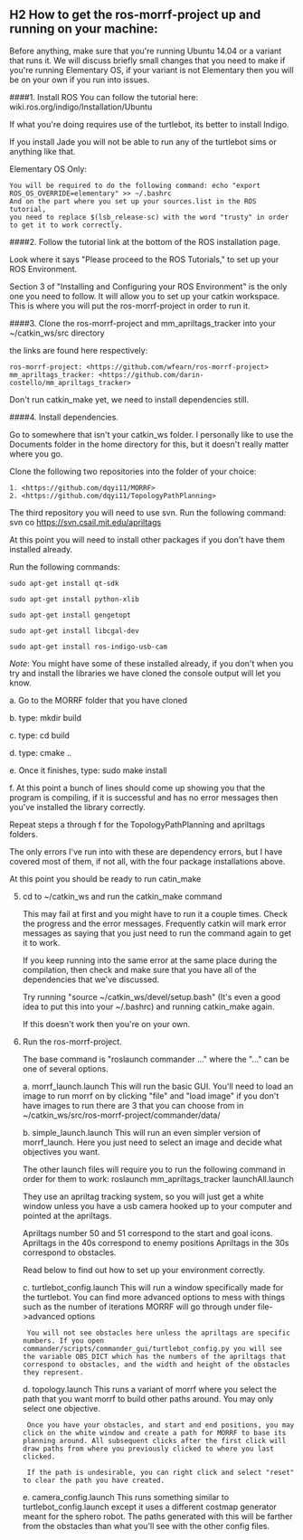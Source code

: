 ## H2 How to get the ros-morrf-project up and running on your machine:

Before anything, make sure that you're running Ubuntu 14.04 or a variant that runs it. We will discuss briefly small changes that you need to make if you're running Elementary OS, if your variant is not Elementary then you will be on your own if you run into issues.

####1. Install ROS
You can follow the tutorial here: wiki.ros.org/indigo/Installation/Ubuntu

If what you're doing requires use of the turtlebot, its better to install Indigo.

If you install Jade you will not be able to run any of the turtlebot sims or anything like that.

Elementary OS Only:

    You will be required to do the following command: echo "export ROS_OS_OVERRIDE=elementary" >> ~/.bashrc
    And on the part where you set up your sources.list in the ROS tutorial,
    you need to replace $(lsb_release-sc) with the word "trusty" in order to get it to work correctly.

####2. Follow the tutorial link at the bottom of the ROS installation page.

Look where it says "Please proceed to the ROS Tutorials," to set up your ROS Environment.

Section 3 of "Installing and Configuring your ROS Environment" is the only one you need to follow.
It will allow you to set up your catkin workspace.
This is where you will put the ros-morrf-project in order to run it.


####3. Clone the ros-morrf-project and mm_apriltags_tracker into your ~/catkin_ws/src directory

the links are found here respectively:

    ros-morrf-project: <https://github.com/wfearn/ros-morrf-project>
    mm_apriltags_tracker: <https://github.com/darin-costello/mm_apriltags_tracker>

Don't run catkin_make yet, we need to install dependencies still.

####4. Install dependencies.

Go to somewhere that isn't your catkin_ws folder.
I personally like to use the Documents folder in the home directory for this,
but it doesn't really matter where you go.

Clone the following two repositories into the folder of your choice:

    1. <https://github.com/dqyi11/MORRF>
    2. <https://github.com/dqyi11/TopologyPathPlanning>

The third repository you will need to use svn. Run the following command:
    svn co https://svn.csail.mit.edu/apriltags

At this point you will need to install other packages if you don't have them installed already.

Run the following commands:

    sudo apt-get install qt-sdk

    sudo apt-get install python-xlib

    sudo apt-get install gengetopt

    sudo apt-get install libcgal-dev

    sudo apt-get install ros-indigo-usb-cam

*Note*: You might have some of these installed already, if you don't when you try and install the libraries we have cloned the console output will let you know.

a. Go to the MORRF folder that you have cloned

b. type: mkdir build

c. type: cd build

d. type: cmake ..

e. Once it finishes, type: sudo make install

f. At this point a bunch of lines should come up showing you that the program is compiling, if it is successful and has no error messages then you've installed the library correctly.

Repeat steps a through f for the TopologyPathPlanning and apriltags folders.

The only errors I've run into with these are dependency errors, but I have covered most of them, if not all, with the four package installations above.

At this point you should be ready to run catin_make

5. cd to ~/catkin_ws and run the catkin_make command

    This may fail at first and you might have to run it a couple times. Check the progress and the error messages.
    Frequently catkin will mark error messages as saying that you just need to run the command again to get it to work.

    If you keep running into the same error at the same place during the compilation, then check and make sure that you have all of the dependencies that we've discussed.

    Try running "source ~/catkin_ws/devel/setup.bash" (It's even a good idea to put this into your ~/.bashrc) and running catkin_make again.

    If this doesn't work then you're on your own.

6. Run the ros-morrf-project.

    The base command is "roslaunch commander ..." where the "..." can be one of several options.

    a. morrf_launch.launch
        This will run the basic GUI. You'll need to load an image to run morrf on by clicking "file" and "load image"
        if you don't have images to run there are 3 that you can choose from in ~/catkin_ws/src/ros-morrf-project/commander/data/

    b. simple_launch.launch
        This will run an even simpler version of morrf_launch. Here you just need to select an image and decide what objectives you want.

    The other launch files will require you to run the following command in order for them to work:
        roslaunch mm_apriltags_tracker launchAll.launch

    They use an apriltag tracking system, so you will just get a white window unless you have a usb camera hooked up to your computer and pointed at the apriltags.

    Apriltags number 50 and 51 correspond to the start and goal icons.
    Apriltags in the 40s correspond to enemy positions
    Apriltags in the 30s correspond to obstacles.

    Read below to find out how to set up your environment correctly.

    c. turtlebot_config.launch
        This will run a window specifically made for the turtlebot. You can find more advanced options to mess with things such as the number of iterations MORRF will go through under file->advanced options

        You will not see obstacles here unless the apriltags are specific numbers. If you open commander/scripts/commander_gui/turtlebot_config.py you will see the variable OBS_DICT which has the numbers of the apriltags that correspond to obstacles, and the width and height of the obstacles they represent.

    d. topology.launch
        This runs a variant of morrf where you select the path that you want morrf to build other paths around. You may only select one objective.

        Once you have your obstacles, and start and end positions, you may click on the white window and create a path for MORRF to base its planning around. All subsequent clicks after the first click will draw paths from where you previously clicked to where you last clicked.

        If the path is undesirable, you can right click and select "reset" to clear the path you have created.

    e. camera_config.launch
        This runs something similar to turtlebot_config.launch except it uses a different costmap generator meant for the sphero robot. The paths generated with this will be farther from the obstacles than what you'll see with the other config files.
